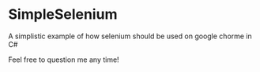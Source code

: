 # SimpleSelenium

A simplistic example of how selenium should be used on google chorme in C#

Feel free to question me any time!
